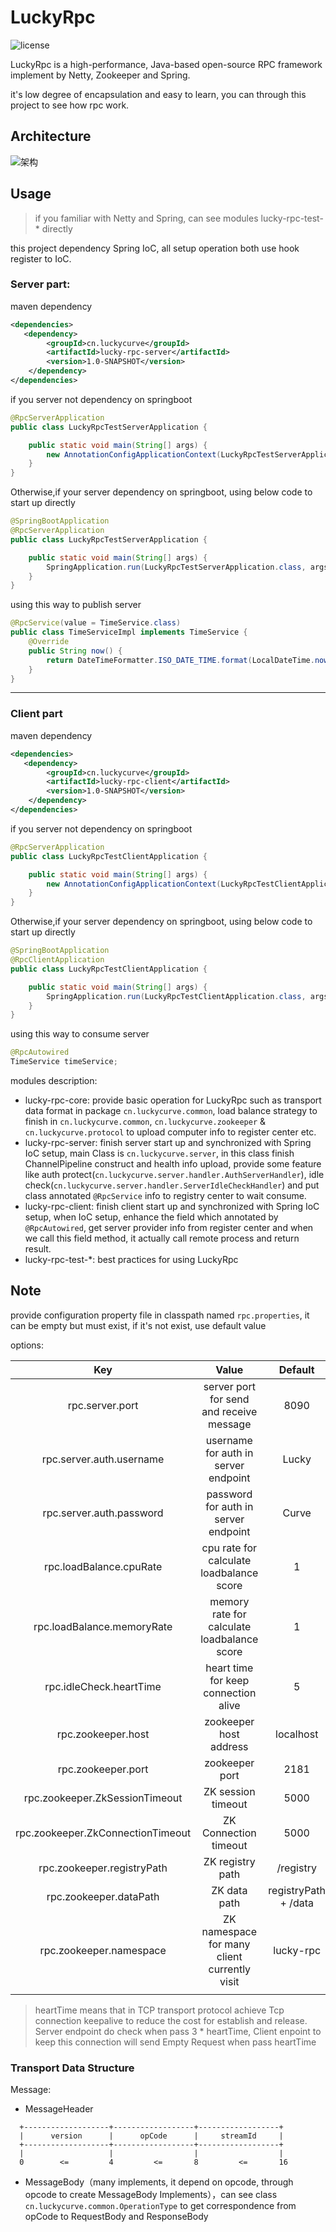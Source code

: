 # LuckyRpc

![license](https://img.shields.io/github/license/LuckyCurve/LuckyRpc)



LuckyRpc is a high-performance, Java-based open-source RPC framework implement by Netty, Zookeeper and Spring.

it's low degree of encapsulation and easy to learn, you can through this project to see how rpc work.


## Architecture

![架构](source/架构图.png)



## Usage

>  if you familiar with Netty and Spring, can see modules lucky-rpc-test-* directly

this project dependency Spring IoC, all setup operation both use hook register to IoC.

### Server part:

maven dependency

```xml
<dependencies>
   <dependency>
        <groupId>cn.luckycurve</groupId>
        <artifactId>lucky-rpc-server</artifactId>
        <version>1.0-SNAPSHOT</version>
    </dependency>
</dependencies>
```

if you server not dependency on springboot

```java
@RpcServerApplication
public class LuckyRpcTestServerApplication {

    public static void main(String[] args) {
        new AnnotationConfigApplicationContext(LuckyRpcTestServerApplication.class);
    }
}
```

Otherwise,if your server dependency on springboot, using below code to start up directly

```java
@SpringBootApplication
@RpcServerApplication
public class LuckyRpcTestServerApplication {

    public static void main(String[] args) {
        SpringApplication.run(LuckyRpcTestServerApplication.class, args);
    }
}
```

using this way to publish server

```java
@RpcService(value = TimeService.class)
public class TimeServiceImpl implements TimeService {
    @Override
    public String now() {
        return DateTimeFormatter.ISO_DATE_TIME.format(LocalDateTime.now());
    }
}
```

<hr>

### Client part

maven dependency

```xml
<dependencies>
   <dependency>
        <groupId>cn.luckycurve</groupId>
        <artifactId>lucky-rpc-client</artifactId>
        <version>1.0-SNAPSHOT</version>
    </dependency>
</dependencies>
```

if you server not dependency on springboot

```java
@RpcServerApplication
public class LuckyRpcTestClientApplication {

    public static void main(String[] args) {
        new AnnotationConfigApplicationContext(LuckyRpcTestClientApplication.class);
    }
}
```

Otherwise,if your server dependency on springboot, using below code to start up directly

```java
@SpringBootApplication
@RpcClientApplication
public class LuckyRpcTestClientApplication {

    public static void main(String[] args) {
        SpringApplication.run(LuckyRpcTestClientApplication.class, args);
    }
}
```

using this way to consume server

```java
@RpcAutowired
TimeService timeService;
```





modules description:

* lucky-rpc-core: provide basic operation for LuckyRpc such as transport data format in package `cn.luckycurve.common`, load balance strategy to finish in `cn.luckycurve.common`, `cn.luckycurve.zookeeper` & `cn.luckycurve.protocol` to upload computer info to register center etc.
* lucky-rpc-server: finish server start up and synchronized with Spring IoC setup, main Class is `cn.luckycurve.server`, in this class finish ChannelPipeline construct and health info upload, provide some feature like auth protect(`cn.luckycurve.server.handler.AuthServerHandler`), idle check(`cn.luckycurve.server.handler.ServerIdleCheckHandler`) and put class annotated `@RpcService` info to registry center to wait consume.
* lucky-rpc-client: finish client start up and synchronized with Spring IoC setup, when IoC setup, enhance the field which annotated by `@RpcAutowired`, get server provider info from register center and when we call this field method, it actually call remote process and return result.
* lucky-rpc-test-*: best practices for using LuckyRpc



## Note

provide configuration property file in classpath named `rpc.properties`, it can be empty but must exist, if it's not exist, use default value

options:

|                Key                |                    Value                     |       Default        |
| :-------------------------------: | :------------------------------------------: | :------------------: |
|          rpc.server.port          |   server port for send and receive message   |         8090         |
|     rpc.server.auth.username      |     username for auth in server endpoint     |        Lucky         |
|     rpc.server.auth.password      |     password for auth in server endpoint     |        Curve         |
|      rpc.loadBalance.cpuRate      |   cpu rate for calculate loadbalance score   |          1           |
|    rpc.loadBalance.memoryRate     | memory rate for calculate loadbalance score  |          1           |
|      rpc.idleCheck.heartTime      |     heart time for keep connection alive     |          5           |
|        rpc.zookeeper.host         |            zookeeper host address            |      localhost       |
|        rpc.zookeeper.port         |                zookeeper port                |         2181         |
|  rpc.zookeeper.ZkSessionTimeout   |              ZK session timeout              |         5000         |
| rpc.zookeeper.ZkConnectionTimeout |            ZK Connection timeout             |         5000         |
|    rpc.zookeeper.registryPath     |               ZK registry path               |      /registry       |
|      rpc.zookeeper.dataPath       |                 ZK data path                 | registryPath + /data |
|      rpc.zookeeper.namespace      | ZK namespace for many client currently visit |      lucky-rpc       |
|                                   |                                              |                      |

> heartTime means that in TCP transport protocol achieve Tcp connection keepalive to reduce the cost for establish and release. Server endpoint do check when pass 3 * heartTime, Client enpoint to keep this connection will send Empty Request when pass heartTime





### Transport Data Structure



Message:

- MessageHeader

```
  +-------------------+------------------+------------------+
  |      version      |      opCode      |     streamId     |
  +-------------------+------------------+------------------+
  |                   |                  |                  |
  0        <=         4         <=       8         <=       16
```

* MessageBody（many implements, it depend on opcode, through opcode to create MessageBody Implements），can see class `cn.luckycurve.common.OperationType` to get correspondence from opCode to RequestBody and ResponseBody

